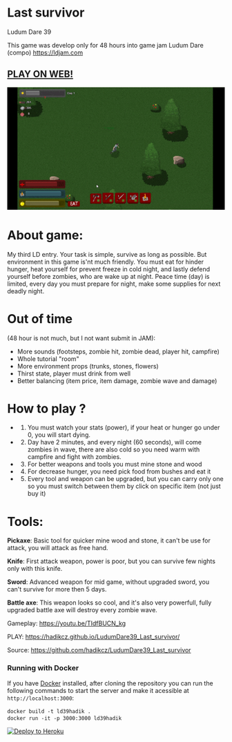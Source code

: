 # Last survivor
Ludum Dare 39

This game was develop only for 48 hours into game jam Ludum Dare (compo) https://ldjam.com

## [PLAY ON WEB!](https://hadikcz.github.io/LudumDare39_Last_survivor/)

![Image of game](https://raw.githubusercontent.com/hadikcz/LudumDare39_Last_survivor/master/preview.gif)

# About game:
My third LD entry. Your task is simple, survive as long as possible. But environment in this game is'nt much friendly. You must eat for hinder hunger, heat yourself for prevent freeze in cold night, and lastly defend yourself before zombies, who are wake up at night. Peace time (day) is limited, every day you must prepare for night, make some supplies for next deadly night.

# Out of time 
(48 hour is not much, but I not want submit in JAM):
* More sounds (footsteps, zombie hit, zombie dead, player hit, campfire)
* Whole tutorial "room"
* More environment props (trunks, stones, flowers)
* Thirst state, player must drink from well
* Better balancing (item price, item damage, zombie wave and damage)


# How to play ?

* 1) You must watch your stats (power), if your heat or hunger go under 0, you will start dying.
* 2) Day have 2 minutes, and every night (60 seconds), will come zombies in wave, there are also cold so you need warm with campfire and fight with zombies.
* 3) For better weapons and tools you must mine stone and wood
* 4) For decrease hunger, you need pick food from bushes and eat it
* 5) Every tool and weapon can be upgraded, but you can carry only one so you must switch between them by click on specific item (not just buy it)


# Tools:
**Pickaxe**:
Basic tool for quicker mine wood and stone, it can't be use for attack, you will attack as free hand.


**Knife**:
First attack weapon, power is poor, but you can survive few nights only with this knife.

**Sword**:
Advanced weapon for mid game, without upgraded sword, you can't survive for more then 5 days. 

**Battle axe**:
This weapon looks so cool, and it's also very powerfull, fully upgraded battle axe will destroy every zombie wave.

Gameplay: https://youtu.be/TIdfBUCN_kg

PLAY: https://hadikcz.github.io/LudumDare39_Last_survivor/

Source: https://github.com/hadikcz/LudumDare39_Last_survivor

### Running  with Docker
If you have [Docker](https://www.docker.com/) installed, after cloning the repository you can run the following commands to start the server and make it acessible at `http://localhost:3000`:

```
docker build -t ld39hadik .
docker run -it -p 3000:3000 ld39hadik
```


[![Deploy to Heroku](https://www.herokucdn.com/deploy/button.png)](https://heroku.com/deploy)
